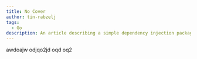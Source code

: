 ```yaml
---
title: No Cover
author: tin-rabzelj
tags:
  - Go
description: An article describing a simple dependency injection package for Go.
---
```


awdoajw odjqo2jd oqd oq2
